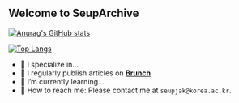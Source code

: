 ## Welcome to SeupArchive

[![Anurag's GitHub stats](https://github-readme-stats.vercel.app/api?username=SeupInitial&show_icons=true&theme=radical)](https://github.com/anuraghazra/github-readme-stats)

[![Top Langs](https://github-readme-stats.vercel.app/api/top-langs/?username=SeupInitial&layout=compact)](https://github.com/anuraghazra/github-readme-stats)

- 🎯 I specialize in...
- 📰 I regularly publish articles on **[Brunch](https://brunch.co.kr/@906b0d7f015f49e)**
- 🌱 I’m currently learning...
- 💬 How to reach me: Please contact me at ```seupjak@korea.ac.kr```.
